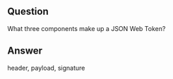 ## Question

What three components make up a JSON Web Token?

## Answer
header, payload, signature 
